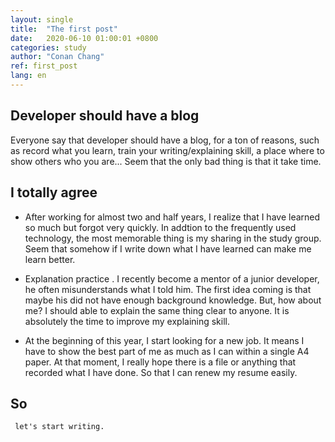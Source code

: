 ```yaml
---
layout: single
title:  "The first post"
date:   2020-06-10 01:00:01 +0800
categories: study
author: "Conan Chang"
ref: first_post
lang: en
---
```


Developer should have a blog
---
Everyone say that developer should have a blog, for a ton of reasons, such as record what you learn, train your writing/explaining skill, a place where to show others who you are... Seem that the only bad thing is that it take time. 

I totally agree
---
 - After working for almost two and half years, I realize that I have learned so much but forgot very quickly. In addtion to the frequently used technology, the most memorable thing is my sharing in the study group. Seem that somehow if I write down what I have learned can make me learn better.

 - Explanation practice . I recently become a mentor of a junior developer, he often misunderstands what I told him. The first idea coming is that maybe his did not have enough background knowledge. But, how about me? I should able to explain the same thing clear to anyone. It is absolutely the time to improve my explaining skill.

 - At the beginning of this year, I start looking for a new job. It means I have to show the best part of me as much as I can within a single A4 paper. At that moment, I really hope there is a file or anything that recorded what I have done. So that I can renew my resume easily.

So
---

     let's start writing.
